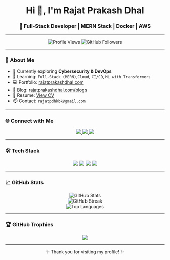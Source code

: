 <!-- Banner -->
<p align="center">
 <!-- <img src="https://i.imgur.com/wirbMlJ.gif" width="100%" alt="Animated Banner"> -->
</p>

<h1 align="center">Hi 👋, I'm Rajat Prakash Dhal</h1>
<h3 align="center">🚀 Full-Stack Developer | MERN Stack | Docker | AWS</h3>

---

<p align="center">
  <img src="https://komarev.com/ghpvc/?username=dummyaccount-0&label=Profile%20views&color=0e75b6&style=flat" alt="Profile Views" />
  <img src="https://img.shields.io/github/followers/dummyaccount-0?label=Followers&style=social" alt="GitHub Followers" />
</p>

---

### 🧠 About Me

- 🔭 Currently exploring **Cybersecurity & DevOps**
- 🌱 Learning: `Full-Stack (MERN)`,`Cloud`, `CI/CD`, `ML with Transformers`
- 💻 Portfolio: [rajatprakashdhal.com](https://rajatprakashdhal.com)
- 📝 Blog: [rajatprakashdhal.com/blogs](https://rajatprakashdhal.com/blogs)
- 📄 Resume: [View CV](https://rajatprakashdhal.com/resume)
- 📫 Contact: `rajatpdhkbk@gmail.com`

---

### 🌐 Connect with Me

<p align="center">
  <a href="https://linkedin.com/in/rajatprakashdhal" target="_blank">
    <img src="https://img.shields.io/badge/LinkedIn-blue?style=for-the-badge&logo=linkedin" />
  </a>
  <a href="https://instagram.com/rajatprakashdhal" target="_blank">
    <img src="https://img.shields.io/badge/Instagram-red?style=for-the-badge&logo=instagram" />
  </a>
  <a href="mailto:rajatpdhkbk@gmail.com">
    <img src="https://img.shields.io/badge/Email-grey?style=for-the-badge&logo=gmail" />
  </a>
</p>

---

### 🛠️ Tech Stack

<p align="center">
  <!-- Languages & Frontend -->
  <img src="https://skillicons.dev/icons?i=js,ts,react,nextjs,tailwind,html,css" />

  <!-- Backend & Databases -->
  <img src="https://skillicons.dev/icons?i=nodejs,express,mongodb,redis" />

  <!-- DevOps & Tools -->
  <img src="https://skillicons.dev/icons?i=docker,kubernetes,nginx,git,linux" />

  <!-- ML -->
  <img src="https://skillicons.dev/icons?i=python" />
</p>

---

### 📈 GitHub Stats

<p align="center">
  <img src="https://github-readme-stats.vercel.app/api?username=dummyaccount-0&show_icons=true&theme=radical" alt="GitHub Stats" />
  <br />
  <img src="https://github-readme-streak-stats.herokuapp.com?user=dummyaccount-0&theme=radical" alt="GitHub Streak" />
  <br />
  <img src="https://github-readme-stats.vercel.app/api/top-langs/?username=dummyaccount-0&layout=compact&theme=radical" alt="Top Languages" />
</p>

---

### 🏆 GitHub Trophies

<p align="center">
  <img src="https://github-profile-trophy.vercel.app/?username=dummyaccount-0&theme=radical&row=1&margin-w=15&margin-h=15" />
</p>

---

<p align="center">✨ Thank you for visiting my profile! ✨</p>
